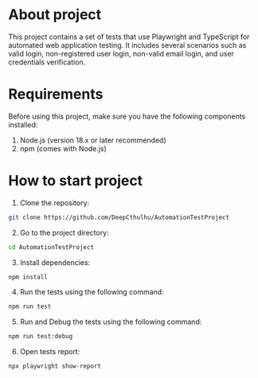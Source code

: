 # About project
This project contains a set of tests that use Playwright and TypeScript for automated web application testing. It includes several scenarios such as valid login, non-registered user login, non-valid email login, and user credentials verification.

# Requirements
Before using this project, make sure you have the following components installed:

1. Node.js (version 18.x or later recommended)
2. npm (comes with Node.js)


# How to start project

1. Clone the repository:
```bash
git clone https://github.com/DeepCthulhu/AutomationTestProject
```

2. Go to the project directory:
```bash
cd AutomationTestProject
```

3. Install dependencies:
```bash
npm install
```

4. Run the tests using the following command:
```bash
npm run test
```

5. Run and Debug the tests using the following command:
```bash
npm run test:debug
```

6. Open tests report:
```bash
npx playwright show-report
```
